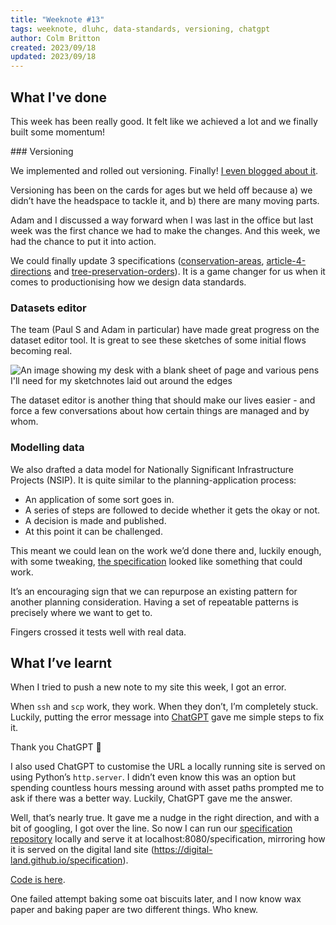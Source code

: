 ```yaml
---
title: "Weeknote #13"
tags: weeknote, dluhc, data-standards, versioning, chatgpt
author: Colm Britton
created: 2023/09/18
updated: 2023/09/18
---
```


## What I've done

This week has been really good. It felt like we achieved a lot and we finally built some momentum!

### Versioning

We implemented and rolled out versioning. Finally! [I even blogged about it](https://digital-land.github.io/blog-post/versioning-our-standards/).

Versioning has been on the cards for ages but we held off because a) we didn’t have the headspace to tackle it, and b) there are many moving parts.

Adam and I discussed a way forward when I was last in the office but last week was the first chance we had to make the changes. And this week, we had the chance to put it into action.

We could finally update 3 specifications ([conservation-areas](https://digital-land.github.io/specification/specification/conservation-area/), [article-4-directions](https://digital-land.github.io/specification/specification/article-4-direction/) and [tree-preservation-orders](https://digital-land.github.io/specification/specification/tree-preservation-order/)). It is a game changer for us when it comes to productionising how we design data standards.

### Datasets editor

The team (Paul S and Adam in particular) have made great progress on the dataset editor tool. It is great to see these sketches of some initial flows becoming real.

![An image showing my desk with a blank sheet of page and various pens I'll need for my sketchnotes laid out around the edges](/static/images/notes/work/dluhc-dataset-editor-initial-flows-cropped.jpg)

The dataset editor is another thing that should make our lives easier - and force a few conversations about how certain things are managed and by whom.

### Modelling data

We also drafted a data model for Nationally Significant Infrastructure Projects (NSIP). It is quite similar to the planning-application process:

* An application of some sort goes in.
* A series of steps are followed to decide whether it gets the okay or not.
* A decision is made and published.
* At this point it can be challenged.

This meant we could lean on the work we’d done there and, luckily enough, with some tweaking, [the specification](https://digital-land.github.io/specification/specification/infrastructure-project/) looked like something that could work.

It’s an encouraging sign that we can repurpose an existing pattern for another planning consideration. Having a set of repeatable patterns is precisely where we want to get to.

Fingers crossed it tests well with real data.

## What I’ve learnt

When I tried to push a new note to my site this week, I got an error. 

When `ssh` and `scp` work, they work. When they don’t, I’m completely stuck. Luckily, putting the error message into [ChatGPT](https://chat.openai.com/) gave me simple steps to fix it.

Thank you ChatGPT 🙏

I also used ChatGPT to customise the URL a locally running site is served on using Python’s `http.server`. 
I didn’t even know this was an option but spending countless hours messing around with asset paths prompted me to ask if there was a better way. Luckily, ChatGPT gave me the answer.

Well, that’s nearly true. It gave me a nudge in the right direction, and with a bit of googling, I got over the line. So now I can run our [specification repository](https://github.com/digital-land/specification) locally and serve it at localhost:8080/specification, mirroring how it is served on the digital land site (https://digital-land.github.io/specification).

[Code is here](https://github.com/digital-land/specification/blob/main/bin/server.py).

One failed attempt baking some oat biscuits later, and I now know wax paper and baking paper are two different things. Who knew.

